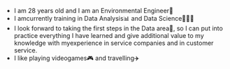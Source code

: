 * I am 28 years old and I am an Environmental Engineer🌱 
* I amcurrently training in Data Analysis📊 and Data Science👩🏻‍💻 
* I look forward to taking the first steps in the Data area🎯, so I can put into practice everything I have learned and give additional value to my knowledge with myexperience in service companies and in customer service.
* I like playing videogames🎮 and travelling✈️

